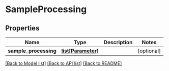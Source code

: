 # SampleProcessing

## Properties
Name | Type | Description | Notes
------------ | ------------- | ------------- | -------------
**sample_processing** | [**list[Parameter]**](Parameter.md) |  | [optional] 

[[Back to Model list]](../README.md#documentation-for-models) [[Back to API list]](../README.md#documentation-for-api-endpoints) [[Back to README]](../README.md)


